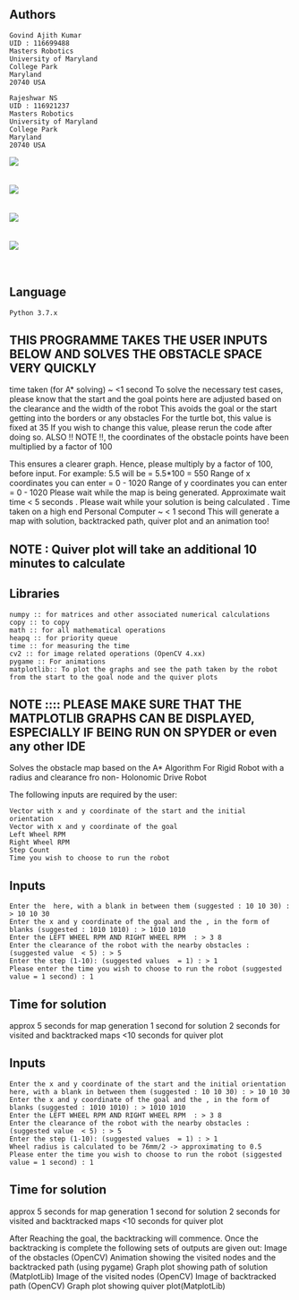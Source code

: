 
Authors
--

	Govind Ajith Kumar
	UID : 116699488
	Masters Robotics 
	University of Maryland
	College Park
	Maryland
	20740 USA

	Rajeshwar NS
	UID : 116921237
	Masters Robotics
	University of Maryland
	College Park
	Maryland
	20740 USA	
![](Images/Obstacle_Space.jpg)<br/>
<br/>
<br/>
![](Images/Backtracked_nodes.jpg)<br/>
<br/>
<br/>
![](Images/Visited_nodes.jpg)<br/>
<br/>
<br/>
![](Images/Quiver_Map.png)<br/>
<br/>
<br/>

Language
--
	Python 3.7.x

THIS PROGRAMME TAKES THE USER INPUTS BELOW AND SOLVES THE OBSTACLE SPACE VERY QUICKLY
--

time taken (for A* solving) ~ <1 second
To solve the necessary test cases, please know that the start and the goal points here are adjusted based on the clearance and the width of the robot
This avoids the goal or the start getting into the borders or any obstacles
For the turtle bot, this value is fixed at 35
If you wish to change this value, please rerun the code after doing so.
ALSO !! NOTE !!, the coordinates of the obstacle points have been multiplied by a factor of 100

This ensures a clearer graph. Hence, please multiply by a factor of 100, before input. For example: 5.5 will be = 5.5*100 = 550
Range of x coordinates you can enter  =  0 - 1020
Range of y coordinates you can enter  =  0 - 1020
Please wait while the map is being generated. Approximate wait time < 5 seconds . 
Please wait while your solution is being calculated . 
Time taken on a high end Personal Computer ~ < 1 second
This will generate a map with solution, backtracked path, quiver plot and an animation too! 
## NOTE : Quiver plot will take an additional 10 minutes to calculate 
Libraries
--

	numpy :: for matrices and other associated numerical calculations
	copy :: to copy
	math :: for all mathematical operations
	heapq :: for priority queue
	time :: for measuring the time
	cv2 :: for image related operations (OpenCV 4.xx)
	pygame :: For animations
	matplotlib:: To plot the graphs and see the path taken by the robot from the start to the goal node and the quiver plots
## NOTE :::: PLEASE MAKE SURE THAT THE MATPLOTLIB GRAPHS CAN BE DISPLAYED, ESPECIALLY IF BEING RUN ON SPYDER or even any other IDE

Solves the obstacle map based on the A* Algorithm For Rigid Robot with a radius and clearance fro non- Holonomic Drive Robot

The following inputs are required by the user:

	Vector with x and y coordinate of the start and the initial orientation
	Vector with x and y coordinate of the goal
	Left Wheel RPM
	Right Wheel RPM
	Step Count
	Time you wish to choose to run the robot

Inputs
--

	Enter the  here, with a blank in between them (suggested : 10 10 30) : > 10 10 30
	Enter the x and y coordinate of the goal and the , in the form of blanks (suggested : 1010 1010) : > 1010 1010
	Enter the LEFT WHEEL RPM AND RIGHT WHEEL RPM  : > 3 8
	Enter the clearance of the robot with the nearby obstacles : (suggested value  < 5) : > 5
	Enter the step (1-10): (suggested values  = 1) : > 1
	Please enter the time you wish to choose to run the robot (suggested value = 1 second) : 1

Time for solution
--

approx 5 seconds for map generation
1 second for solution
2 seconds for visited and backtracked maps
<10 seconds for quiver plot

Inputs
--
	Enter the x and y coordinate of the start and the initial orientation here, with a blank in between them (suggested : 10 10 30) : > 10 10 30
	Enter the x and y coordinate of the goal and the , in the form of blanks (suggested : 1010 1010) : > 1010 1010
	Enter the LEFT WHEEL RPM AND RIGHT WHEEL RPM  : > 3 8
	Enter the clearance of the robot with the nearby obstacles : (suggested value  < 5) : > 5
	Enter the step (1-10): (suggested values  = 1) : > 1
	Wheel radius is calculated to be 76mm/2 -> approximating to 0.5
	Please enter the time you wish to choose to run the robot (siggested value = 1 second) : 1


Time for solution
--

approx 5 seconds for map generation
1 second for solution
2 seconds for visited and backtracked maps
<10 seconds for quiver plot

After Reaching the goal, the backtracking will commence.
Once the backtracking is complete the following sets of outputs are given out:
Image of the obstacles (OpenCV)
Animation showing the visited nodes and the backtracked path (using pygame)
Graph plot showing path of solution (MatplotLib)
Image of the visited nodes (OpenCV)
Image of backtracked path (OpenCV)
Graph plot showing quiver plot(MatplotLib)


